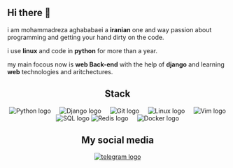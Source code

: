 ## Hi there 👋
i am mohammadreza aghababaei a **iranian** one and way passion about programming and getting your hand dirty on the code.

i use  **linux**  and code in **python** for more than a year.


my main focous now is **web Back-end** with the help of **django** and learning **web** technologies and aritchectures.

<h2 align="center">Stack</h2>
<div align="center">
  <img src="https://cdn.jsdelivr.net/gh/devicons/devicon/icons/python/python-original.svg" height="50" alt="Python logo"  />
  <img width="12" />
  <img src="https://cdn.jsdelivr.net/gh/devicons/devicon/icons/django/django-plain.svg" height="50" alt="Django logo"  />
  <img width="12" />
  <img src="https://cdn.jsdelivr.net/gh/devicons/devicon/icons/git/git-original.svg" height="50" alt="Git logo"  />
  <img width="12" />
  <img src="https://cdn.jsdelivr.net/gh/devicons/devicon/icons/linux/linux-original.svg" height="50" alt="Linux logo"  />
  <img width="12" />
  <img src="https://cdn.jsdelivr.net/gh/devicons/devicon/icons/vim/vim-original.svg" height="50" alt="Vim logo"  />
  <img width="12" />
  <img src="https://cdn.jsdelivr.net/gh/devicons/devicon/icons/postgresql/postgresql-original.svg" height="50" alt="SQL logo"  />
  <img src="https://www.svgrepo.com/show/303460/redis-logo.svg" height="50" alt="Redis logo"  />
  <img width="12" />
  <img src="https://cdn.worldvectorlogo.com/logos/docker.svg" height="50" alt="Docker logo"  />
  <img width="12" />
</div>

<h2 align="center">My social media</h2>


<div align="center">
  <a href="https://t.me/Mohammadreza606" target="_blank">
    <img src="https://img.shields.io/static/v1?message=Telegram&logo=telegram&label=&color=2CA5E0&logoColor=white&labelColor=&style=for-the-badge" height="35" alt="telegram logo"  />
  </a>
  <a href="
</div>

<picture>
  <source media="(prefers-color-scheme: dark)" srcset="https://raw.githubusercontent.com/mamarezak22/mamarezak22/output/github-contribution-grid-snake-dark.svg">
  <source media="(prefers-color-scheme: light)" srcset="https://raw.githubusercontent.com/mamarezak22/mamarezak22/output/github-contribution-grid-snake.svg">
  <img alt="github contribution grid snake animation" src="https://raw.githubusercontent.com/mamarezak22/mamarezak22/output/github-contribution-grid-snake.svg">
</picture>


<!--
**mamarezak22/mamarezak22** is a ✨ _special_ ✨ repository because its `README.md` (this file) appears on your GitHub profile.

Here are some ideas to get you started:

- 🔭 I’m currently working on ...
- 🌱 I’m currently learning ...
- 👯 I’m looking to collaborate on ...
- 🤔 I’m looking for help with ...
- 💬 Ask me about ...
- 📫 How to reach me: ...
- 😄 Pronouns: ...
- ⚡ Fun fact: ...
-->
